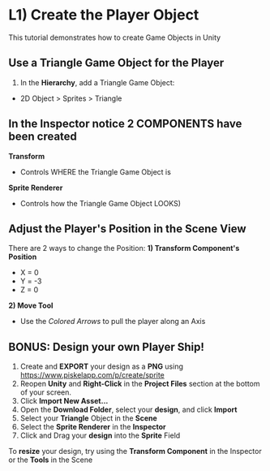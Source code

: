 # L1) Create the Player Object

This tutorial demonstrates how to create Game Objects in Unity

## Use a Triangle Game Object for the Player

1. In the **Hierarchy**, add a Triangle Game Object:

- 2D Object > Sprites > Triangle

## In the Inspector notice 2 COMPONENTS have been created

**Transform**

- Controls WHERE the Triangle Game Object is

**Sprite Renderer**

- Controls how the Triangle Game Object LOOKS)

## Adjust the Player's Position in the Scene View

There are 2 ways to change the Position:
**1) Transform Component's Position**

- X = 0
- Y = -3
- Z = 0

**2) Move Tool**

- Use the _Colored Arrows_ to pull the player along an Axis

## BONUS: Design your own Player Ship!

1. Create and **EXPORT** your design as a **PNG** using https://www.piskelapp.com/p/create/sprite
2. Reopen **Unity** and **Right-Click** in the **Project Files** section at the bottom of your screen.
3. Click **Import New Asset...**
4. Open the **Download Folder**, select your **design**, and click **Import**
5. Select your **Triangle** Object in the **Scene**
6. Select the **Sprite Renderer** in the **Inspector**
7. Click and Drag your **design** into the **Sprite** Field

To **resize** your design, try using the **Transform Component** in the Inspector or the **Tools** in the Scene
